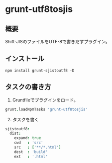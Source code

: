 # grunt-utf8tosjis

## 概要
Shift-JISのファイルをUTF-8で書きだすプラグイン。

## インストール
```shell
npm install grunt-sjistoutf8 -D
```

## タスクの書き方

1. Gruntfileでプラグインをロード。

```coffee
grunt.loadNpmTasks 'grunt-utf8tosjis'
```

2. タスクを書く

```coffee
sjistoutf8:
  dist:
    expand: true
    cwd   : 'src'
    src   : ['**/*.html']
    dest  : 'build'
    ext   : '.html'
```